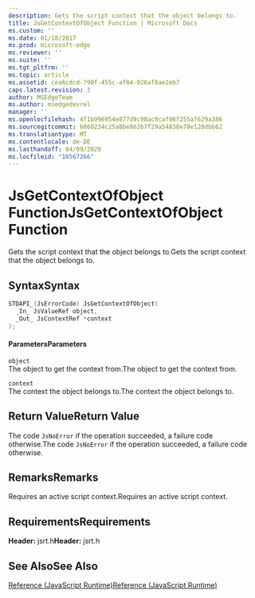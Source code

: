 ```yaml
---
description: Gets the script context that the object belongs to.
title: JsGetContextOfObject Function | Microsoft Docs
ms.custom: ''
ms.date: 01/18/2017
ms.prod: microsoft-edge
ms.reviewer: ''
ms.suite: ''
ms.tgt_pltfrm: ''
ms.topic: article
ms.assetid: cea6cdcd-790f-455c-af04-026af8ae2eb7
caps.latest.revision: 3
author: MSEdgeTeam
ms.author: msedgedevrel
manager: ''
ms.openlocfilehash: 4f1b996954e877d9c98ac0caf06f255af629a386
ms.sourcegitcommit: 6860234c25a8be863b7f29a54838e78e120dbb62
ms.translationtype: MT
ms.contentlocale: de-DE
ms.lasthandoff: 04/09/2020
ms.locfileid: "10567266"
---
```

# <span data-ttu-id="d3d96-103">JsGetContextOfObject Function</span><span class="sxs-lookup"><span data-stu-id="d3d96-103">JsGetContextOfObject Function</span></span>
<span data-ttu-id="d3d96-104">Gets the script context that the object belongs to.</span><span class="sxs-lookup"><span data-stu-id="d3d96-104">Gets the script context that the object belongs to.</span></span>  
  
## <span data-ttu-id="d3d96-105">Syntax</span><span class="sxs-lookup"><span data-stu-id="d3d96-105">Syntax</span></span>  
  
```cpp  
STDAPI_(JsErrorCode) JsGetContextOfObject(  
  _In_ JsValueRef object,  
  _Out_ JsContextRef *context  
);  
```  
  
#### <span data-ttu-id="d3d96-106">Parameters</span><span class="sxs-lookup"><span data-stu-id="d3d96-106">Parameters</span></span>  
 `object`  
 <span data-ttu-id="d3d96-107">The object to get the context from.</span><span class="sxs-lookup"><span data-stu-id="d3d96-107">The object to get the context from.</span></span>  
  
 `context`  
 <span data-ttu-id="d3d96-108">The context the object belongs to.</span><span class="sxs-lookup"><span data-stu-id="d3d96-108">The context the object belongs to.</span></span>  
  
## <span data-ttu-id="d3d96-109">Return Value</span><span class="sxs-lookup"><span data-stu-id="d3d96-109">Return Value</span></span>  
 <span data-ttu-id="d3d96-110">The code `JsNoError` if the operation succeeded, a failure code otherwise.</span><span class="sxs-lookup"><span data-stu-id="d3d96-110">The code `JsNoError` if the operation succeeded, a failure code otherwise.</span></span>  
  
## <span data-ttu-id="d3d96-111">Remarks</span><span class="sxs-lookup"><span data-stu-id="d3d96-111">Remarks</span></span>  
 <span data-ttu-id="d3d96-112">Requires an active script context.</span><span class="sxs-lookup"><span data-stu-id="d3d96-112">Requires an active script context.</span></span>  
  
## <span data-ttu-id="d3d96-113">Requirements</span><span class="sxs-lookup"><span data-stu-id="d3d96-113">Requirements</span></span>  
 <span data-ttu-id="d3d96-114">**Header:** jsrt.h</span><span class="sxs-lookup"><span data-stu-id="d3d96-114">**Header:** jsrt.h</span></span>  
  
## <span data-ttu-id="d3d96-115">See Also</span><span class="sxs-lookup"><span data-stu-id="d3d96-115">See Also</span></span>  
 [<span data-ttu-id="d3d96-116">Reference (JavaScript Runtime)</span><span class="sxs-lookup"><span data-stu-id="d3d96-116">Reference (JavaScript Runtime)</span></span>](../chakra-hosting/reference-javascript-runtime.md)
